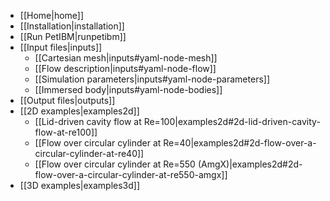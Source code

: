 * [[Home|home]]
* [[Installation|installation]]
* [[Run PetIBM|runpetibm]]
* [[Input files|inputs]]
  * [[Cartesian mesh|inputs#yaml-node-mesh]]
  * [[Flow description|inputs#yaml-node-flow]]
  * [[Simulation parameters|inputs#yaml-node-parameters]]
  * [[Immersed body|inputs#yaml-node-bodies]]
* [[Output files|outputs]]
* [[2D examples|examples2d]]
  * [[Lid-driven cavity flow at Re=100|examples2d#2d-lid-driven-cavity-flow-at-re100]]
  * [[Flow over circular cylinder at Re=40|examples2d#2d-flow-over-a-circular-cylinder-at-re40]]
  * [[Flow over circular cylinder at Re=550 (AmgX)|examples2d#2d-flow-over-a-circular-cylinder-at-re550-amgx]]
* [[3D examples|examples3d]]
